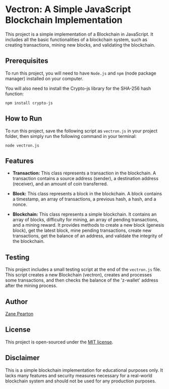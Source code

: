 # Vectron: A Simple JavaScript Blockchain Implementation

This project is a simple implementation of a Blockchain in JavaScript. It includes all the basic functionalities of a blockchain system, such as creating transactions, mining new blocks, and validating the blockchain.

## Prerequisites

To run this project, you will need to have `Node.js` and `npm` (node package manager) installed on your computer. 

You will also need to install the Crypto-js library for the SHA-256 hash function:
```
npm install crypto-js
```

## How to Run

To run this project, save the following script as `vectron.js` in your project folder, then simply run the following command in your terminal:
```
node vectron.js
```

## Features

- **Transaction:** This class represents a transaction in the blockchain. A transaction contains a source address (sender), a destination address (receiver), and an amount of coin transferred.

- **Block:** This class represents a block in the blockchain. A block contains a timestamp, an array of transactions, a previous hash, a hash, and a nonce.

- **Blockchain:** This class represents a simple blockchain. It contains an array of blocks, difficulty for mining, an array of pending transactions, and a mining reward. It provides methods to create a new block (genesis block), get the latest block, mine pending transactions, create new transactions, get the balance of an address, and validate the integrity of the blockchain.

## Testing

This project includes a small testing script at the end of the `vectron.js` file. This script creates a new Blockchain (vectron), creates and processes some transactions, and then checks the balance of the 'z-wallet' address after the mining process.

## Author

[Zane Pearton](https://www.linkedin.com/in/zane-pearton/)

## License

This project is open-sourced under the [MIT license](http://opensource.org/licenses/MIT).

## Disclaimer

This is a simple blockchain implementation for educational purposes only. It lacks many features and security measures necessary for a real-world blockchain system and should not be used for any production purposes.
